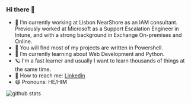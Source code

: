 ### Hi there 👋

- 🔭 I’m currently working at Lisbon NearShore as an IAM consultant.  
     Previously worked at Microsoft as a Support Escalation Engineer in Intune, and with a strong background in Exchange On-premises and Online.
- 💾 You will find most of my projects are written in Powershell.
- 🌱 I’m currently learning about Web Development and Python.
- 🪐 I'm a fast learner and usually I want to learn thousands of things at the same time.
- 💬 How to reach me: [Linkedin](https://www.linkedin.com/in/agustin-gallegos/)
- 😄 Pronouns: HE/HIM

<!--
**DrummerViking/DrummerViking** is a ✨ _special_ ✨ repository because its `README.md` (this file) appears on your GitHub profile.
-->
![github stats](https://github-readme-stats.vercel.app/api?username=DrummerViking&show_icons=true&line_height=30)
